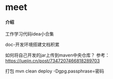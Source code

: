 # meet

#### 介绍

工作学习代码idea小合集

doc-开发环境搭建文档积累

如何将自己开发的jar上传到maven中央仓库？ 参考：https://juejin.cn/post/7347207466818289703

打包 mvn clean deploy -Dgpg.passphrase=密码

